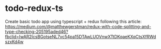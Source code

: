 # todo-redux-ts
Create basic todo app using typescript + redux following this article: https://medium.com/@matthewgerstman/redux-with-code-splitting-and-type-checking-205195aded46?fbclid=IwAR2IcsBGotseNL7vc54pa15DTAwLUOVnwXTtDKqaeKXqCtsXfRWdszxKd4w
